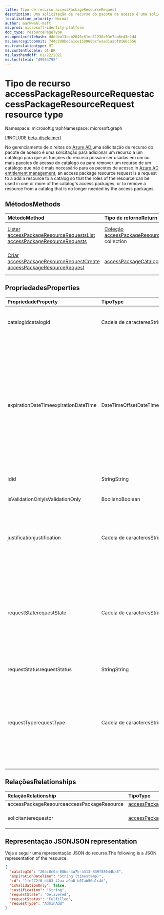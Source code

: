 ```yaml
---
title: Tipo de recurso accessPackageResourceRequest
description: Uma solicitação de recurso do pacote de acesso é uma solicitação para adicionar um recurso a um catálogo para que as funções do recurso possam ser usadas em um ou mais dos pacotes de acesso do catálogo.
localization_priority: Normal
author: markwahl-msft
ms.prod: microsoft-identity-platform
doc_type: resourcePageType
ms.openlocfilehash: ddddea13ceb2840c61ec31238c03e7ab6e43d2d4
ms.sourcegitcommit: 744c2d8be5a1ce158068bcfeaad1aabf8166c556
ms.translationtype: MT
ms.contentlocale: pt-BR
ms.lasthandoff: 01/22/2021
ms.locfileid: "49934798"
---
```

# <a name="accesspackageresourcerequest-resource-type"></a><span data-ttu-id="fb2f8-103">Tipo de recurso accessPackageResourceRequest</span><span class="sxs-lookup"><span data-stu-id="fb2f8-103">accessPackageResourceRequest resource type</span></span>

<span data-ttu-id="fb2f8-104">Namespace: microsoft.graph</span><span class="sxs-lookup"><span data-stu-id="fb2f8-104">Namespace: microsoft.graph</span></span>

[!INCLUDE [beta-disclaimer](../../includes/beta-disclaimer.md)]

<span data-ttu-id="fb2f8-105">No gerenciamento de direitos do [Azure AD,](entitlementmanagement-root.md)uma solicitação de recurso do pacote de acesso é uma solicitação para adicionar um recurso a um catálogo para que as funções do recurso possam ser usadas em um ou mais pacotes de acesso do catálogo ou para remover um recurso de um catálogo que não é mais necessário para os pacotes de acesso.</span><span class="sxs-lookup"><span data-stu-id="fb2f8-105">In [Azure AD entitlement management](entitlementmanagement-root.md), an access package resource request is a request to a add a resource to a catalog so that the roles of the resource can be used in one or more of the catalog's access packages, or to remove a resource from a catalog that is no longer needed by the access packages.</span></span>

## <a name="methods"></a><span data-ttu-id="fb2f8-106">Métodos</span><span class="sxs-lookup"><span data-stu-id="fb2f8-106">Methods</span></span>

| <span data-ttu-id="fb2f8-107">Método</span><span class="sxs-lookup"><span data-stu-id="fb2f8-107">Method</span></span>       | <span data-ttu-id="fb2f8-108">Tipo de retorno</span><span class="sxs-lookup"><span data-stu-id="fb2f8-108">Return Type</span></span> | <span data-ttu-id="fb2f8-109">Descrição</span><span class="sxs-lookup"><span data-stu-id="fb2f8-109">Description</span></span> |
|:-------------|:------------|:------------|
| [<span data-ttu-id="fb2f8-110">Listar accessPackageResourceRequests</span><span class="sxs-lookup"><span data-stu-id="fb2f8-110">List accessPackageResourceRequests</span></span>](../api/accesspackageresourcerequest-list.md) | <span data-ttu-id="fb2f8-111">[Coleção accessPackageResourceRequest](accesspackageresourcerequest.md)</span><span class="sxs-lookup"><span data-stu-id="fb2f8-111">[accessPackageResourceRequest](accesspackageresourcerequest.md) collection</span></span> | <span data-ttu-id="fb2f8-112">Recupere uma lista de **objetos accessPackageResourceRequest.**</span><span class="sxs-lookup"><span data-stu-id="fb2f8-112">Retrieve a list of **accessPackageResourceRequest** objects.</span></span> |
| [<span data-ttu-id="fb2f8-113">Criar accessPackageResourceRequest</span><span class="sxs-lookup"><span data-stu-id="fb2f8-113">Create accessPackageResourceRequest</span></span>](../api/accesspackageresourcerequest-post.md) | [<span data-ttu-id="fb2f8-114">accessPackageCatalog</span><span class="sxs-lookup"><span data-stu-id="fb2f8-114">accessPackageCatalog</span></span>](accesspackageresourcerequest.md) | <span data-ttu-id="fb2f8-115">Criar um novo **objeto accessPackageResourceRequest.**</span><span class="sxs-lookup"><span data-stu-id="fb2f8-115">Create a new **accessPackageResourceRequest** object.</span></span> |

## <a name="properties"></a><span data-ttu-id="fb2f8-116">Propriedades</span><span class="sxs-lookup"><span data-stu-id="fb2f8-116">Properties</span></span>

| <span data-ttu-id="fb2f8-117">Propriedade</span><span class="sxs-lookup"><span data-stu-id="fb2f8-117">Property</span></span>     | <span data-ttu-id="fb2f8-118">Tipo</span><span class="sxs-lookup"><span data-stu-id="fb2f8-118">Type</span></span>        | <span data-ttu-id="fb2f8-119">Descrição</span><span class="sxs-lookup"><span data-stu-id="fb2f8-119">Description</span></span> |
|:-------------|:------------|:------------|
|<span data-ttu-id="fb2f8-120">catalogId</span><span class="sxs-lookup"><span data-stu-id="fb2f8-120">catalogId</span></span>|<span data-ttu-id="fb2f8-121">Cadeia de caracteres</span><span class="sxs-lookup"><span data-stu-id="fb2f8-121">String</span></span>|<span data-ttu-id="fb2f8-122">A ID exclusiva do catálogo de pacotes de acesso.</span><span class="sxs-lookup"><span data-stu-id="fb2f8-122">The unique ID of the access package catalog.</span></span>|
|<span data-ttu-id="fb2f8-123">expirationDateTime</span><span class="sxs-lookup"><span data-stu-id="fb2f8-123">expirationDateTime</span></span>|<span data-ttu-id="fb2f8-124">DateTimeOffset</span><span class="sxs-lookup"><span data-stu-id="fb2f8-124">DateTimeOffset</span></span>|<span data-ttu-id="fb2f8-p101">O tipo Timestamp representa informações de data e hora usando o formato ISO 8601 e está sempre no horário UTC. Por exemplo, meia-noite em UTC no dia 1º de janeiro de 2014 teria esta aparência: `'2014-01-01T00:00:00Z'`</span><span class="sxs-lookup"><span data-stu-id="fb2f8-p101">The Timestamp type represents date and time information using ISO 8601 format and is always in UTC time. For example, midnight UTC on Jan 1, 2014 would look like this: `'2014-01-01T00:00:00Z'`</span></span>|
|<span data-ttu-id="fb2f8-127">id</span><span class="sxs-lookup"><span data-stu-id="fb2f8-127">id</span></span>|<span data-ttu-id="fb2f8-128">String</span><span class="sxs-lookup"><span data-stu-id="fb2f8-128">String</span></span>| <span data-ttu-id="fb2f8-129">Somente leitura.</span><span class="sxs-lookup"><span data-stu-id="fb2f8-129">Read-only.</span></span>|
|<span data-ttu-id="fb2f8-130">isValidationOnly</span><span class="sxs-lookup"><span data-stu-id="fb2f8-130">isValidationOnly</span></span>|<span data-ttu-id="fb2f8-131">Booliano</span><span class="sxs-lookup"><span data-stu-id="fb2f8-131">Boolean</span></span>|<span data-ttu-id="fb2f8-132">Se definido, não adiciona o recurso.</span><span class="sxs-lookup"><span data-stu-id="fb2f8-132">If set, does not add the resource.</span></span>|
|<span data-ttu-id="fb2f8-133">justification</span><span class="sxs-lookup"><span data-stu-id="fb2f8-133">justification</span></span>|<span data-ttu-id="fb2f8-134">Cadeia de caracteres</span><span class="sxs-lookup"><span data-stu-id="fb2f8-134">String</span></span>|<span data-ttu-id="fb2f8-135">A justificativa do solicitante para adicionar ou remover o recurso.</span><span class="sxs-lookup"><span data-stu-id="fb2f8-135">The requestor's justification for adding or removing the resource.</span></span>|
|<span data-ttu-id="fb2f8-136">requestState</span><span class="sxs-lookup"><span data-stu-id="fb2f8-136">requestState</span></span>|<span data-ttu-id="fb2f8-137">Cadeia de caracteres</span><span class="sxs-lookup"><span data-stu-id="fb2f8-137">String</span></span>| <span data-ttu-id="fb2f8-138">O resultado se o serviço foi capaz de adicionar o recurso ao catálogo.</span><span class="sxs-lookup"><span data-stu-id="fb2f8-138">The outcome of whether the service was able to add the resource to the catalog.</span></span>  <span data-ttu-id="fb2f8-139">O valor é `Delivered` se o recurso foi adicionado ou removido.</span><span class="sxs-lookup"><span data-stu-id="fb2f8-139">The value is `Delivered` if the resource was added or removed.</span></span> <span data-ttu-id="fb2f8-140">Somente Leitura.</span><span class="sxs-lookup"><span data-stu-id="fb2f8-140">Read-Only.</span></span>|
|<span data-ttu-id="fb2f8-141">requestStatus</span><span class="sxs-lookup"><span data-stu-id="fb2f8-141">requestStatus</span></span>|<span data-ttu-id="fb2f8-142">String</span><span class="sxs-lookup"><span data-stu-id="fb2f8-142">String</span></span>|<span data-ttu-id="fb2f8-143">Somente leitura.</span><span class="sxs-lookup"><span data-stu-id="fb2f8-143">Read-only.</span></span>|
|<span data-ttu-id="fb2f8-144">requestType</span><span class="sxs-lookup"><span data-stu-id="fb2f8-144">requestType</span></span>|<span data-ttu-id="fb2f8-145">Cadeia de caracteres</span><span class="sxs-lookup"><span data-stu-id="fb2f8-145">String</span></span>|<span data-ttu-id="fb2f8-146">Use `AdminAdd` para adicionar um recurso, se o chamador for um administrador ou proprietário do recurso, ou para remover um `AdminRemove` recurso.</span><span class="sxs-lookup"><span data-stu-id="fb2f8-146">Use `AdminAdd` to add a resource, if the caller is an administrator or resource owner, or `AdminRemove` to remove a resource.</span></span> |

## <a name="relationships"></a><span data-ttu-id="fb2f8-147">Relações</span><span class="sxs-lookup"><span data-stu-id="fb2f8-147">Relationships</span></span>

| <span data-ttu-id="fb2f8-148">Relação</span><span class="sxs-lookup"><span data-stu-id="fb2f8-148">Relationship</span></span> | <span data-ttu-id="fb2f8-149">Tipo</span><span class="sxs-lookup"><span data-stu-id="fb2f8-149">Type</span></span>        | <span data-ttu-id="fb2f8-150">Descrição</span><span class="sxs-lookup"><span data-stu-id="fb2f8-150">Description</span></span> |
|:-------------|:------------|:------------|
|<span data-ttu-id="fb2f8-151">accessPackageResource</span><span class="sxs-lookup"><span data-stu-id="fb2f8-151">accessPackageResource</span></span>|[<span data-ttu-id="fb2f8-152">accessPackageResource</span><span class="sxs-lookup"><span data-stu-id="fb2f8-152">accessPackageResource</span></span>](accesspackageresource.md)| <span data-ttu-id="fb2f8-153">Anulável.</span><span class="sxs-lookup"><span data-stu-id="fb2f8-153">Nullable.</span></span>|
|<span data-ttu-id="fb2f8-154">solicitante</span><span class="sxs-lookup"><span data-stu-id="fb2f8-154">requestor</span></span>|[<span data-ttu-id="fb2f8-155">accessPackageSubject</span><span class="sxs-lookup"><span data-stu-id="fb2f8-155">accessPackageSubject</span></span>](accesspackagesubject.md)| <span data-ttu-id="fb2f8-p103">Somente leitura. Anulável.</span><span class="sxs-lookup"><span data-stu-id="fb2f8-p103">Read-only. Nullable.</span></span>|

## <a name="json-representation"></a><span data-ttu-id="fb2f8-158">Representação JSON</span><span class="sxs-lookup"><span data-stu-id="fb2f8-158">JSON representation</span></span>

<span data-ttu-id="fb2f8-159">Veja a seguir uma representação JSON do recurso.</span><span class="sxs-lookup"><span data-stu-id="fb2f8-159">The following is a JSON representation of the resource.</span></span>

<!-- {
  "blockType": "resource",
  "optionalProperties": [

  ],
  "@odata.type": "microsoft.graph.accessPackageResourceRequest",
  "baseType": "",
  "keyProperty": "id"
}-->

```json
{
  "catalogId": "26ac0c0a-08bc-4a7b-a313-839f58044ba5",
  "expirationDateTime": "String (timestamp)",
  "id": "1fe272f0-d463-42aa-a9a8-b07ab50a1c4d",
  "isValidationOnly": false,
  "justification": "String",
  "requestState": "Delivered",
  "requestStatus": "Fulfilled",
  "requestType": "AdminAdd"
}
```

<!-- uuid: 16cd6b66-4b1a-43a1-adaf-3a886856ed98
2019-02-04 14:57:30 UTC -->
<!-- {
  "type": "#page.annotation",
  "description": "accessPackageResourceRequest resource",
  "keywords": "",
  "section": "documentation",
  "tocPath": ""
}-->


